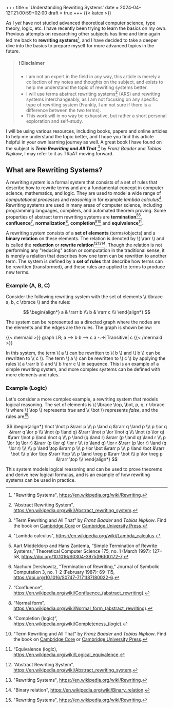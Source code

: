 +++
title = 'Understanding Rewriting Systems'
date = 2024-04-12T21:00:59+02:00
draft = true
+++
{{< katex >}}

As I *yet* have not studied advanced theoretical computer science, type theory, logic, etc.
I have recently been trying to learn the basics on my own.
Previous attempts on researching other subjects has time and time again led me back to **rewriting systems**[^RW],
and I have decided to take a deeper dive into the basics to prepare myself for more advanced topics in the future.

> #### :exclamation: **Disclaimer**
>
> - I am not an expert in the field in any way, this article is merely a collection of my notes and thoughts on the subject, and exists to help me understand the topic of rewriting systems better.
> - I will use terms abstract rewriting systems[^ARS] (ARS) and rewriting systems interchangeably, as I am not focusing on any specific type of rewriting system (Frankly, I am not sure if there is a difference between the two terms).
> - This work will in no way be exhaustive, but rather a short personal exploration and self-study.

I will be using various resources, including books, papers and online articles to help me understand the topic better, and I hope you find this article helpful in your own learning journey as well.
A great book I have found on the subject is ***Term Rewriting and All That*** [^TRaAT] by *Franz Baader* and *Tobias Nipkow*, I may refer to it as TRaAT moving forward.

## What are Rewriting Systems?

A rewriting system is a formal system that consists of a set of rules that describe how to rewrite terms and are a fundamental concept in computer science, mathematics, and logic.
They are used to model a wide range of *computational processes* and *reasoning* in for example *lambda calculus*[^LamCalc].
Rewriting systems are used in many areas of computer science, including programming languages, compilers, and automated theorem proving.
Some properties of abstract term rewriting systems are **termination**[^SimpleTerm][^TermRW], **confluence**[^Conf], **normalization**[^NF], **completion**[^Comp][^TRaAT] and **equivalence**[^Eq].

A rewriting system consists of a **set of elements** (terms/objects) and a **binary relation** on these elements.
The relation is denoted by \\( \rarr \\) and is called the **reduction** or **rewrite relation**[^ARS][^RW][^BinRel].
Though the relation is not performing any "reducing" action or computation in the traditional sense, it is merely a relation that describes how one term can be rewritten to another term.
The system is defined by a **set of rules** that describe how terms can be rewritten (transformed), and these rules are applied to terms to produce new terms.

### Example (A, B, C)

Consider the following rewriting system with the set of elements \\( \lbrace a, b, c \rbrace \\) and the rules:

$$
\begin{align*}
a & \rarr b \\\
b & \rarr c \\\
\end{align*}
$$

The system can be represented as a directed graph where the nodes are the elements and the edges are the rules.
The graph is shown below:

{{< mermaid >}}
graph LR;
 a --> b
 b --> c
 a -.->|Transitive| c
{{< /mermaid >}}

In this system, the term \\( a \\) can be rewritten to \\( b \\) and \\( b \\) can be rewritten to \\( c \\).
The term \\( a \\) can be rewritten to \\( c \\) by applying the rules \\( a \rarr b \\) and \\( b \rarr c \\) in sequence.
This is an example of a simple rewriting system, and more complex systems can be defined with more elements and rules.

### Example (Logic)

Let's consider a more complex example, a rewriting system that models logical reasoning.
The set of elements is \\( \lbrace \top, \bot, p, q, r \rbrace \\) where \\( \top \\) represents *true* and \\( \bot \\) represents *false*, and the rules are[^RW]:

$$
\begin{align*}
\lnot \lnot p &\rarr p \\\
p \land q &\rarr q \land p \\\
p \lor q &\rarr q \lor p \\\
\lnot (p \land q) &\rarr \lnot p \lor \lnot q \\\
\lnot (p \lor q) &\rarr \lnot p \land \lnot q \\\
p \land (q \land r) &\rarr (p \land q) \land r \\\
p \lor (q \lor r) &\rarr (p \lor q) \lor r \\\
(p \land q) \lor r &\rarr (p \lor r) \land (q \lor r) \\\
\\\
p \land \top &\rarr p \\\
p \lor \bot &\rarr p \\\
p \land \bot &\rarr \bot \\\
p \lor \top &\rarr \top \\\
p \land \neg p &\rarr \bot \\\
p \lor \neg p &\rarr \top \\\
\end{align*}
$$

This system models logical reasoning and can be used to prove theorems and derive new logical formulas, and is an example of how rewriting systems can be used in practice.

<!--
This article exists to help myself dig into the topic of abstract rewriting systems, normalizations, confluence and termination.
and the normal forms that can be derived from them. I will be using the book "Term Rewriting and All That" by Franz Baader and Tobias Nipkow as a guide.
understand the concept of normal forms in rewriting systems. It is a concept that is often misunderstood, but it is crucial to understand if you want to work with rewriting systems. In this article, we will explain what normal forms are, why they are important, and how they can be used in practice.
-->

[^RW]: "Rewriting Systems", https://en.wikipedia.org/wiki/Rewriting.
[^ARS]: “Abstract Rewriting System”, https://en.wikipedia.org/wiki/Abstract_rewriting_system.
[^Conf]: “Confluence”, https://en.wikipedia.org/wiki/Confluence_(abstract_rewriting).
[^Comp]: “Completion (logic)”, https://en.wikipedia.org/wiki/Completeness_(logic).
[^Eq]: “Equivalence (logic), https://en.wikipedia.org/wiki/Logical_equivalence.
[^NF]: “Normal form”, https://en.wikipedia.org/wiki/Normal_form_(abstract_rewriting).
[^TRaAT]: "Term Rewriting and All That" by *Franz Baader* and *Tobias Nipkow*. Find the book on [Cambridge Core](https://www.cambridge.org/core/books/term-rewriting-and-all-that/71768055278D0DEF4FFC74722DE0D707) or [Cambridge University Press](https://www.cambridge.org/9780521779203).
[^LamCalc]: "Lambda calculus", https://en.wikipedia.org/wiki/Lambda_calculus.
[^SimpleTerm]: Aart Middeldorp and Hans Zantema, “Simple Termination of Rewrite Systems,” Theoretical Computer Science 175, no. 1 (March 1997): 127–58, https://doi.org/10.1016/S0304-3975(96)00172-7.
[^TermRW]: Nachum Dershowitz, “Termination of Rewriting,” Journal of Symbolic Computation 3, no. 1–2 (February 1987): 69–115, https://doi.org/10.1016/S0747-7171(87)80022-6.
[^BinRel]: "Binary relation", https://en.wikipedia.org/wiki/Binary_relation.
